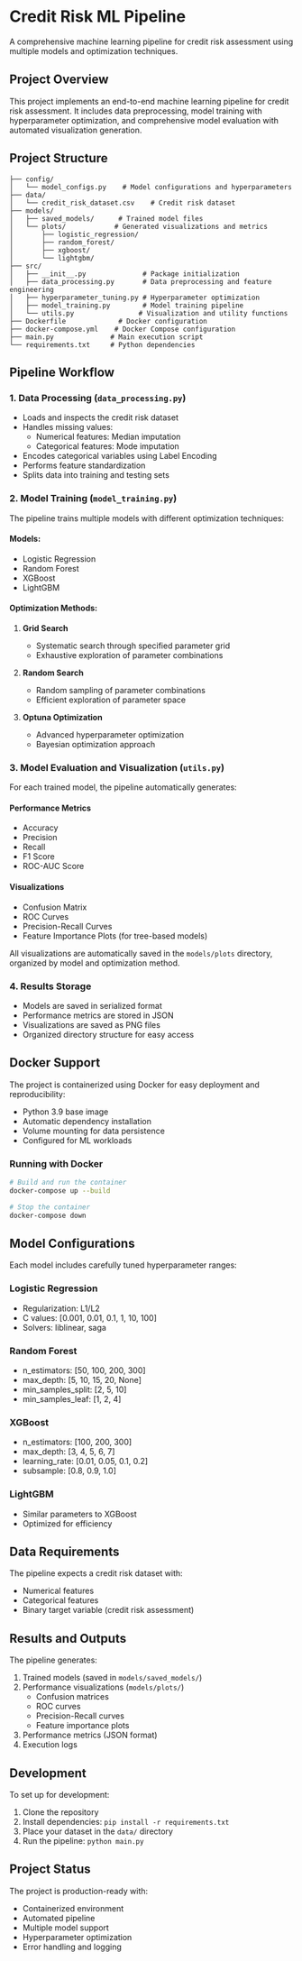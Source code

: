 # Credit Risk ML Pipeline

A comprehensive machine learning pipeline for credit risk assessment using multiple models and optimization techniques.

## Project Overview

This project implements an end-to-end machine learning pipeline for credit risk assessment. It includes data preprocessing, model training with hyperparameter optimization, and comprehensive model evaluation with automated visualization generation.

## Project Structure

```
├── config/
│   └── model_configs.py    # Model configurations and hyperparameters
├── data/
│   └── credit_risk_dataset.csv    # Credit risk dataset
├── models/
│   ├── saved_models/      # Trained model files
│   └── plots/            # Generated visualizations and metrics
│       ├── logistic_regression/
│       ├── random_forest/
│       ├── xgboost/
│       └── lightgbm/
├── src/
│   ├── __init__.py              # Package initialization
│   ├── data_processing.py       # Data preprocessing and feature engineering
│   ├── hyperparameter_tuning.py # Hyperparameter optimization
│   ├── model_training.py        # Model training pipeline
│   └── utils.py                # Visualization and utility functions
├── Dockerfile             # Docker configuration
├── docker-compose.yml    # Docker Compose configuration
├── main.py              # Main execution script
└── requirements.txt     # Python dependencies
```

## Pipeline Workflow

### 1. Data Processing (`data_processing.py`)
- Loads and inspects the credit risk dataset
- Handles missing values:
  - Numerical features: Median imputation
  - Categorical features: Mode imputation
- Encodes categorical variables using Label Encoding
- Performs feature standardization
- Splits data into training and testing sets

### 2. Model Training (`model_training.py`)
The pipeline trains multiple models with different optimization techniques:

#### Models:
- Logistic Regression
- Random Forest
- XGBoost
- LightGBM

#### Optimization Methods:
1. **Grid Search**
   - Systematic search through specified parameter grid
   - Exhaustive exploration of parameter combinations

2. **Random Search**
   - Random sampling of parameter combinations
   - Efficient exploration of parameter space

3. **Optuna Optimization**
   - Advanced hyperparameter optimization
   - Bayesian optimization approach

### 3. Model Evaluation and Visualization (`utils.py`)
For each trained model, the pipeline automatically generates:

#### Performance Metrics
- Accuracy
- Precision
- Recall
- F1 Score
- ROC-AUC Score

#### Visualizations
- Confusion Matrix
- ROC Curves
- Precision-Recall Curves
- Feature Importance Plots (for tree-based models)

All visualizations are automatically saved in the `models/plots` directory, organized by model and optimization method.

### 4. Results Storage
- Models are saved in serialized format
- Performance metrics are stored in JSON
- Visualizations are saved as PNG files
- Organized directory structure for easy access

## Docker Support

The project is containerized using Docker for easy deployment and reproducibility:

- Python 3.9 base image
- Automatic dependency installation
- Volume mounting for data persistence
- Configured for ML workloads

### Running with Docker

```bash
# Build and run the container
docker-compose up --build

# Stop the container
docker-compose down
```

## Model Configurations

Each model includes carefully tuned hyperparameter ranges:

### Logistic Regression
- Regularization: L1/L2
- C values: [0.001, 0.01, 0.1, 1, 10, 100]
- Solvers: liblinear, saga

### Random Forest
- n_estimators: [50, 100, 200, 300]
- max_depth: [5, 10, 15, 20, None]
- min_samples_split: [2, 5, 10]
- min_samples_leaf: [1, 2, 4]

### XGBoost
- n_estimators: [100, 200, 300]
- max_depth: [3, 4, 5, 6, 7]
- learning_rate: [0.01, 0.05, 0.1, 0.2]
- subsample: [0.8, 0.9, 1.0]

### LightGBM
- Similar parameters to XGBoost
- Optimized for efficiency

## Data Requirements

The pipeline expects a credit risk dataset with:
- Numerical features
- Categorical features
- Binary target variable (credit risk assessment)

## Results and Outputs

The pipeline generates:
1. Trained models (saved in `models/saved_models/`)
2. Performance visualizations (`models/plots/`)
   - Confusion matrices
   - ROC curves
   - Precision-Recall curves
   - Feature importance plots
3. Performance metrics (JSON format)
4. Execution logs

## Development

To set up for development:

1. Clone the repository
2. Install dependencies: `pip install -r requirements.txt`
3. Place your dataset in the `data/` directory
4. Run the pipeline: `python main.py`

## Project Status

The project is production-ready with:
- Containerized environment
- Automated pipeline
- Multiple model support
- Hyperparameter optimization
- Error handling and logging